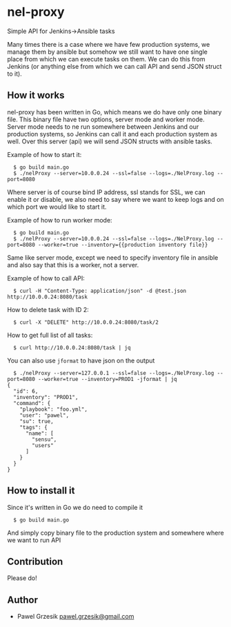 # nel-proxy
Simple API for Jenkins->Ansible tasks

Many times there is a case where we have few production systems, we manage them by ansible but somehow we still want to have one single place from which we can execute tasks on them.
We can do this from Jenkins (or anything else from which we can call API and send JSON struct to it).

## How it works

nel-proxy has been written in Go, which means we do have only one binary file. This binary file have two options, server mode and worker mode.
Server mode needs to ne run somewhere between Jenkins and our production systems, so Jenkins can call it and each production system as well.
Over this server (api) we will send JSON structs with ansible tasks.

Example of how to start it:
```
  $ go build main.go
  $ ./nelProxy --server=10.0.0.24 --ssl=false --logs=./NelProxy.log --port=8080
```

Where server is of course bind IP address, ssl stands for SSL, we can enable it or disable, we also need to say where we want to keep logs and on which port we would like to start it.

Example of how to run worker mode:
```
  $ go build main.go
  $ ./nelProxy --server=10.0.0.24 --ssl=false --logs=./NelProxy.log --port=8080 --worker=true --inventory={{production inventory file}}
```

Same like server mode, except we need to specify inventory file in ansible and also say that this is a worker, not a server.

Example of how to call API:
```
  $ curl -H "Content-Type: application/json" -d @test.json http://10.0.0.24:8080/task
```

How to delete task with ID 2:
```
  $ curl -X "DELETE" http://10.0.0.24:8080/task/2
```

How to get full list of all tasks:
```
  $ curl http://10.0.0.24:8080/task | jq
```

You can also use `jformat` to have json on the output
```
  $ ./nelProxy --server=127.0.0.1 --ssl=false --logs=./NelProxy.log --port=8080 --worker=true --inventory=PROD1 -jformat | jq
{
  "id": 6,
  "inventory": "PROD1",
  "command": {
    "playbook": "foo.yml",
    "user": "pawel",
    "su": true,
    "tags": {
      "name": [
        "sensu",
        "users"
      ]
    }
  }
}
```

## How to install it

Since it's written in Go we do need to compile it
```
  $ go build main.go
```

And simply copy binary file to the production system and somewhere where we want to run API

## Contribution

Please do!

## Author

- Pawel Grzesik <pawel.grzesik@gmail.com>
